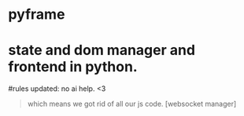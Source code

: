 # pyframe
# state and dom manager and frontend in python. 

#rules updated: no ai help. <3 
> which means we got rid of all our js code. [websocket manager]